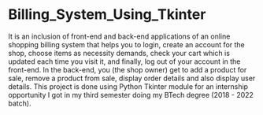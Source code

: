 # Billing_System_Using_Tkinter
It is an inclusion of front-end and back-end applications of an online shopping billing system that helps you to login, create an account for the shop, choose items as necessity demands, check your cart which is updated each time you visit it, and finally, log out of your account in the front-end. In the back-end, you (the shop owner) get to add a product for sale, remove a product from sale, display order details and also display user details. This project is done using Python Tkinter module for an internship opportunity I got in my third semester doing my BTech degree (2018 - 2022 batch).
